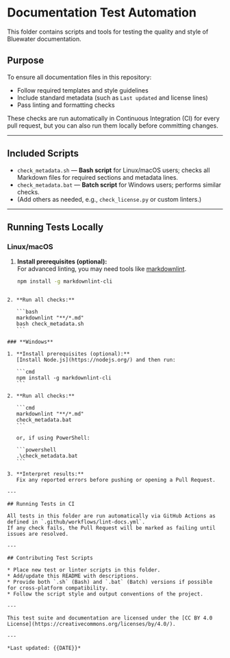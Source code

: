 # Documentation Test Automation

This folder contains scripts and tools for testing the quality and style of Bluewater documentation.

## Purpose

To ensure all documentation files in this repository:
- Follow required templates and style guidelines
- Include standard metadata (such as `Last updated` and license lines)
- Pass linting and formatting checks

These checks are run automatically in Continuous Integration (CI) for every pull request, but you can also run them locally before committing changes.

---

## Included Scripts

- `check_metadata.sh` — **Bash script** for Linux/macOS users; checks all Markdown files for required sections and metadata lines.
- `check_metadata.bat` — **Batch script** for Windows users; performs similar checks.
- (Add others as needed, e.g., `check_license.py` or custom linters.)

---

## Running Tests Locally

### **Linux/macOS**

1. **Install prerequisites (optional):**  
   For advanced linting, you may need tools like [markdownlint](https://github.com/DavidAnson/markdownlint).
   ```bash
   npm install -g markdownlint-cli
````

2. **Run all checks:**

   ```bash
   markdownlint "**/*.md"
   bash check_metadata.sh
   ```

### **Windows**

1. **Install prerequisites (optional):**
   [Install Node.js](https://nodejs.org/) and then run:

   ```cmd
   npm install -g markdownlint-cli
   ```

2. **Run all checks:**

   ```cmd
   markdownlint "**/*.md"
   check_metadata.bat
   ```

   or, if using PowerShell:

   ```powershell
   .\check_metadata.bat
   ```

3. **Interpret results:**
   Fix any reported errors before pushing or opening a Pull Request.

---

## Running Tests in CI

All tests in this folder are run automatically via GitHub Actions as defined in `.github/workflows/lint-docs.yml`.
If any check fails, the Pull Request will be marked as failing until issues are resolved.

---

## Contributing Test Scripts

* Place new test or linter scripts in this folder.
* Add/update this README with descriptions.
* Provide both `.sh` (Bash) and `.bat` (Batch) versions if possible for cross-platform compatibility.
* Follow the script style and output conventions of the project.

---

This test suite and documentation are licensed under the [CC BY 4.0 License](https://creativecommons.org/licenses/by/4.0/).

---

*Last updated: {{DATE}}*
